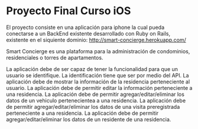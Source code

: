 # Proyecto Final Curso iOS

El proyecto consiste en una aplicación para iphone la cual pueda conectarse a un BackEnd existente desarrollado con Ruby on Rails, existente en el
siquiente dominio: http://smart-concierge.herokuapp.com/

Smart Concierge es una plataforma para la administración de condominios, residenciales o torres de apartamentos.

La aplicación debe de ser capaz de tener la funcionalidad para que un usuario se identifique. La identificación tiene que ser por medio del API.
La aplicación debe de mostrar la información de la residencia perteneciente al usuario.
La aplicación debe de permitir editar la información perteneciente a una residencia.
La aplicación debe de permitir agregar/editar/eliminar los datos de un vehiculo pertenecientea a una residencia.
La aplicación debe de permitir agregar/editar/eliminar los datos de una visita preregistrada perteneciente a una residencia.
La aplicación debe de permitir agregar/editar/eliminar los datos de un residente de una residencia.
